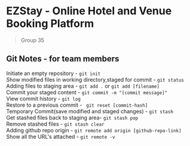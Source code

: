 # EZStay - Online Hotel and Venue Booking Platform
> Group 35
## Git Notes - for team members

Initiate an empty repository - `git init`  
Show modified files in working directory,staged for commit - `git status`  
Adding files to staging area - `git add .` or `git add [filename]`  
Commit your staged content - `git commit -m "[commit message]"`  
View commit history - `git log`  
Restore to a previous commit - ` git reset [commit-hash]`    
Temporary Commit(save modified and staged changes) - `git stash`  
Get stashed files back to staging area- `git stash pop`  
Remove stashed files - `git stash clear`  
Adding github repo origin - `git remote add origin [github-repo-link]`  
Show all the URL's attached - `git remote -v`  

